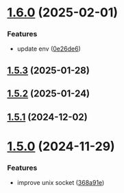 # [1.6.0](https://github.com/msobiecki/boilerplate-express-server/compare/v1.5.3...v1.6.0) (2025-02-01)


### Features

* update env ([0e26de6](https://github.com/msobiecki/boilerplate-express-server/commit/0e26de60abeadb98fafb126c17e5c3dd79327c8c))



## [1.5.3](https://github.com/msobiecki/boilerplate-express-server/compare/v1.5.2...v1.5.3) (2025-01-28)



## [1.5.2](https://github.com/msobiecki/boilerplate-express-server/compare/v1.5.1...v1.5.2) (2025-01-24)



## [1.5.1](https://github.com/msobiecki/boilerplate-express-server/compare/v1.5.0...v1.5.1) (2024-12-02)



# [1.5.0](https://github.com/msobiecki/boilerplate-express-server/compare/v1.4.0...v1.5.0) (2024-11-29)


### Features

* improve unix socket ([368a91e](https://github.com/msobiecki/boilerplate-express-server/commit/368a91e576c701a69d302ce42dae3d8c7a955ec6))



